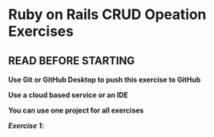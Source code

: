 # Ruby on Rails CRUD Opeation Exercises 

## READ BEFORE STARTING

**Use Git or GitHub Desktop to push this exercise to GitHub** <br>

**Use a cloud based service or an IDE**<br>

**You can use one project for all exercises**<br>



**<em>Exercise 1</em>:**



